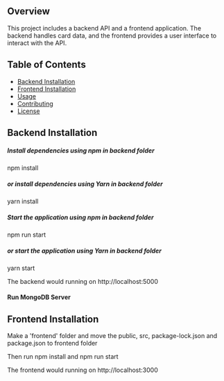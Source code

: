


## Overview

This project includes a backend API and a frontend application. The backend handles card data, and the frontend provides a user interface to interact with the API.

## Table of Contents

- [Backend Installation](#backend-installation)
- [Frontend Installation](#frontend-installation)
- [Usage](#usage)
- [Contributing](#contributing)
- [License](#license)

## Backend Installation
##### Install dependencies using npm in backend folder
npm install

##### or install dependencies using Yarn in backend folder
yarn install

##### Start the application using npm in backend folder
npm run start

##### or start the application using Yarn in backend folder
yarn start

The backend would running on http://localhost:5000

#### Run MongoDB Server

## Frontend Installation
Make a 'frontend' folder and move the public, src, package-lock.json and package.json to frontend folder

Then run npm install and npm run start 


The frontend would running on http://localhost:3000
